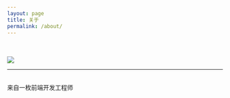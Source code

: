 ```yaml
---
layout: page
title: 关于
permalink: /about/
---
```


<br/>
<br/>

<img class="col one right" src="http://zhuzhu88.github.io/blog/img/about.jpg">

<br/>
<hr/>
<br/>
<span class="contacticon center">
	<a href="zhrenhui1988@126.com"><i class="fa fa-envelope-square"></i></a>
	<a href="https://github.com/zhuzhu88" target="_blank"><i class="fa fa-github-square"></i></a>
</span>

<div class="col three caption">
	来自一枚前端开发工程师
</div>

